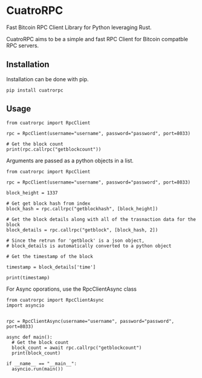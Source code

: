 # CuatroRPC
Fast Bitcoin RPC Client Library for Python leveraging Rust.

CuatroRPC aims to be a simple and fast RPC Client for Bitcoin compatble RPC servers.

## Installation

Installation can be done with pip. 

```
pip install cuatrorpc
```

## Usage

```
from cuatrorpc import RpcClient

rpc = RpcClient(username="username", password="password", port=8033)

# Get the block count
print(rpc.callrpc("getblockcount"))
```

Arguments are passed as a python objects in a list.

```
from cuatrorpc import RpcClient

rpc = RpcClient(username="username", password="password", port=8033)

block_height = 1337

# Get get block hash from index
block_hash = rpc.callrpc("getblockhash", [block_height])

# Get the block details along with all of the trasnaction data for the block
block_details = rpc.callrpc("getblock", [block_hash, 2])

# Since the retrun for 'getblock' is a json object,
# block_details is automatically converted to a python object

# Get the timestamp of the block

timestamp = block_details['time']

print(timestamp)
```

For Async oporations, use the RpcClientAsync class

```
from cuatrorpc import RpcClientAsync
import asyncio


rpc = RpcClientAsync(username="username", password="password", port=8033)

async def main():
  # Get the block count
  block_count = await rpc.callrpc("getblockcount")
  print(block_count)

if __name__ == "__main__":
  asyncio.run(main())
```
